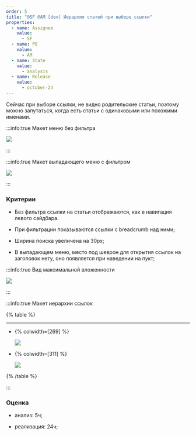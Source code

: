 ```yaml
---
order: 5
title: "@SF @AM [dev] Иерархия статей при выборе ссылки"
properties:
  - name: Assignee
    value:
      - SF
  - name: PO
    value:
      - AM
  - name: State
    value:
      - analysis
  - name: Release
    value:
      - october-24
---
```


Сейчас при выборе ссылки, не видно родительские статьи, поэтому можно запутаться, когда есть статьи с одинаковыми или похожими именами.

:::info:true Макет меню без фильтра

![](./ierarkhiya-statey-pri-vybore-ssylki-2.png)

:::

:::info:true Макет выпадающего меню с фильтром

![](./ierarkhiya-statey-pri-vybore-ssylki.png)

:::

### Критерии

-  Без фильтра ссылки на статьи отображаются, как в навигация левого сайдбара.

-  При фильтрации показываются ссылки с breadcrumb над ними;

-  Ширина поиска увеличена на 30px;

-  В выпадающем меню, место под шеврон для открытия ссылок на заголовок нету, оно появляется при наведении на пукт;



:::info:true Вид максимальной вложенности

![](./ierarkhiya-statey-pri-vybore-ssylki-5.png)

:::

:::info:true Макет иерархии ссылок

{% table %}

---

*  {% colwidth=[269] %}

   ![](./ierarkhiya-statey-pri-vybore-ssylki-3.png)

*  {% colwidth=[311] %}

   ![](./ierarkhiya-statey-pri-vybore-ssylki-4.png)

{% /table %}

:::



### Оценка

-  анализ: 5ч;

-  реализация: 24ч;